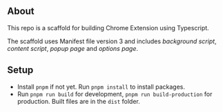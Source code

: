 ## About

This repo is a scaffold for building Chrome Extension using Typescript.

The scaffold uses Manifest file version 3 and includes _background script_, _content script_, _popup page_ and _options page_.

## Setup

* Install `pnpm` if not yet. Run `pnpm install` to install packages.
* Run `pnpm run build` for development, `pnpm run build-production` for production. Built files are in the `dist` folder.
